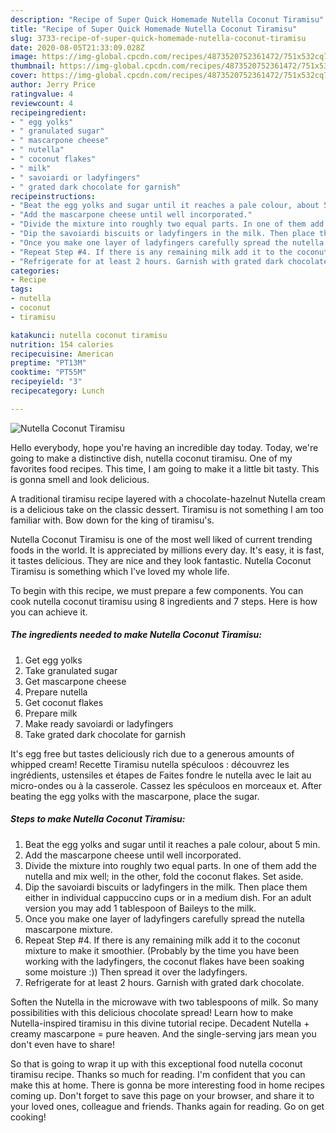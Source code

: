 ```yaml
---
description: "Recipe of Super Quick Homemade Nutella Coconut Tiramisu"
title: "Recipe of Super Quick Homemade Nutella Coconut Tiramisu"
slug: 3733-recipe-of-super-quick-homemade-nutella-coconut-tiramisu
date: 2020-08-05T21:33:09.028Z
image: https://img-global.cpcdn.com/recipes/4873520752361472/751x532cq70/nutella-coconut-tiramisu-recipe-main-photo.jpg
thumbnail: https://img-global.cpcdn.com/recipes/4873520752361472/751x532cq70/nutella-coconut-tiramisu-recipe-main-photo.jpg
cover: https://img-global.cpcdn.com/recipes/4873520752361472/751x532cq70/nutella-coconut-tiramisu-recipe-main-photo.jpg
author: Jerry Price
ratingvalue: 4
reviewcount: 4
recipeingredient:
- " egg yolks"
- " granulated sugar"
- " mascarpone cheese"
- " nutella"
- " coconut flakes"
- " milk"
- " savoiardi or ladyfingers"
- " grated dark chocolate for garnish"
recipeinstructions:
- "Beat the egg yolks and sugar until it reaches a pale colour, about 5 min."
- "Add the mascarpone cheese until well incorporated."
- "Divide the mixture into roughly two equal parts. In one of them add the nutella and mix well; in the other, fold the coconut flakes. Set aside."
- "Dip the savoiardi biscuits or ladyfingers in the milk. Then place them either in individual cappuccino cups or in a medium dish. For an adult version you may add 1 tablespoon of Baileys to the milk."
- "Once you make one layer of ladyfingers carefully spread the nutella mascarpone mixture."
- "Repeat Step #4. If there is any remaining milk add it to the coconut mixture to make it smoothier. (Probably by the time you have been working with the ladyfingers, the coconut flakes have been soaking some moisture :)) Then spread it over the ladyfingers."
- "Refrigerate for at least 2 hours. Garnish with grated dark chocolate."
categories:
- Recipe
tags:
- nutella
- coconut
- tiramisu

katakunci: nutella coconut tiramisu 
nutrition: 154 calories
recipecuisine: American
preptime: "PT13M"
cooktime: "PT55M"
recipeyield: "3"
recipecategory: Lunch

---
```



![Nutella Coconut Tiramisu](https://img-global.cpcdn.com/recipes/4873520752361472/751x532cq70/nutella-coconut-tiramisu-recipe-main-photo.jpg)

Hello everybody, hope you're having an incredible day today. Today, we're going to make a distinctive dish, nutella coconut tiramisu. One of my favorites food recipes. This time, I am going to make it a little bit tasty. This is gonna smell and look delicious.

A traditional tiramisu recipe layered with a chocolate-hazelnut Nutella cream is a delicious take on the classic dessert. Tiramisu is not something I am too familiar with. Bow down for the king of tiramisu&#39;s.

Nutella Coconut Tiramisu is one of the most well liked of current trending foods in the world. It is appreciated by millions every day. It's easy, it is fast, it tastes delicious. They are nice and they look fantastic. Nutella Coconut Tiramisu is something which I've loved my whole life.


To begin with this recipe, we must prepare a few components. You can cook nutella coconut tiramisu using 8 ingredients and 7 steps. Here is how you can achieve it.

<!--inarticleads1-->

##### The ingredients needed to make Nutella Coconut Tiramisu:

1. Get  egg yolks
1. Take  granulated sugar
1. Get  mascarpone cheese
1. Prepare  nutella
1. Get  coconut flakes
1. Prepare  milk
1. Make ready  savoiardi or ladyfingers
1. Take  grated dark chocolate for garnish


It&#39;s egg free but tastes deliciously rich due to a generous amounts of whipped cream! Recette Tiramisu nutella spéculoos : découvrez les ingrédients, ustensiles et étapes de Faites fondre le nutella avec le lait au micro-ondes ou à la casserole. Cassez les spéculoos en morceaux et. After beating the egg yolks with the mascarpone, place the sugar. 

<!--inarticleads2-->

##### Steps to make Nutella Coconut Tiramisu:

1. Beat the egg yolks and sugar until it reaches a pale colour, about 5 min.
1. Add the mascarpone cheese until well incorporated.
1. Divide the mixture into roughly two equal parts. In one of them add the nutella and mix well; in the other, fold the coconut flakes. Set aside.
1. Dip the savoiardi biscuits or ladyfingers in the milk. Then place them either in individual cappuccino cups or in a medium dish. For an adult version you may add 1 tablespoon of Baileys to the milk.
1. Once you make one layer of ladyfingers carefully spread the nutella mascarpone mixture.
1. Repeat Step #4. If there is any remaining milk add it to the coconut mixture to make it smoothier. (Probably by the time you have been working with the ladyfingers, the coconut flakes have been soaking some moisture :)) Then spread it over the ladyfingers.
1. Refrigerate for at least 2 hours. Garnish with grated dark chocolate.


Soften the Nutella in the microwave with two tablespoons of milk. So many possibilities with this delicious chocolate spread! Learn how to make Nutella-inspired tiramisu in this divine tutorial recipe. Decadent Nutella + creamy mascarpone = pure heaven. And the single-serving jars mean you don&#39;t even have to share! 

So that is going to wrap it up with this exceptional food nutella coconut tiramisu recipe. Thanks so much for reading. I'm confident that you can make this at home. There is gonna be more interesting food in home recipes coming up. Don't forget to save this page on your browser, and share it to your loved ones, colleague and friends. Thanks again for reading. Go on get cooking!
